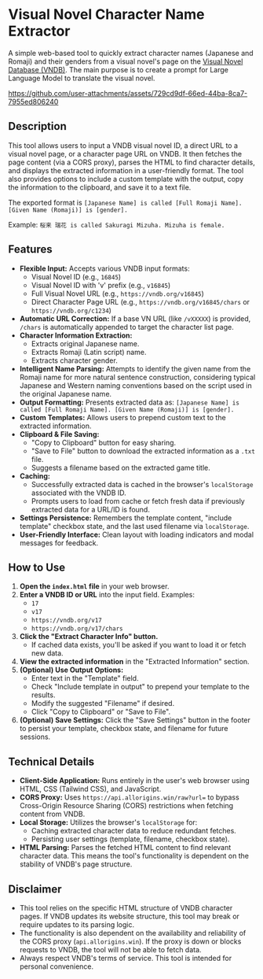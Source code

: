 # Visual Novel Character Name Extractor

A simple web-based tool to quickly extract character names (Japanese and Romaji) and their genders from a visual novel's page on the [Visual Novel Database (VNDB)](https://vndb.org).
The main purpose is to create a prompt for Large Language Model to translate the visual novel.

https://github.com/user-attachments/assets/729cd9df-66ed-44ba-8ca7-7955ed806240

## Description

This tool allows users to input a VNDB visual novel ID, a direct URL to a visual novel page, or a character page URL on VNDB. It then fetches the page content (via a CORS proxy), parses the HTML to find character details, and displays the extracted information in a user-friendly format. The tool also provides options to include a custom template with the output, copy the information to the clipboard, and save it to a text file.

The exported format is  `[Japanese Name] is called [Full Romaji Name]. [Given Name (Romaji)] is [gender].` 

Example: `桜来 瑞花 is called Sakuragi Mizuha. Mizuha is female.`

## Features

* **Flexible Input:** Accepts various VNDB input formats:
    * Visual Novel ID (e.g., `16845`)
    * Visual Novel ID with 'v' prefix (e.g., `v16845`)
    * Full Visual Novel URL (e.g., `https://vndb.org/v16845`)
    * Direct Character Page URL (e.g., `https://vndb.org/v16845/chars` or `https://vndb.org/c1234`)
* **Automatic URL Correction:** If a base VN URL (like `/vXXXXX`) is provided, `/chars` is automatically appended to target the character list page.
* **Character Information Extraction:**
    * Extracts original Japanese name.
    * Extracts Romaji (Latin script) name.
    * Extracts character gender.
* **Intelligent Name Parsing:** Attempts to identify the given name from the Romaji name for more natural sentence construction, considering typical Japanese and Western naming conventions based on the script used in the original Japanese name.
* **Output Formatting:** Presents extracted data as:
    `[Japanese Name] is called [Full Romaji Name]. [Given Name (Romaji)] is [gender].`
* **Custom Templates:** Allows users to prepend custom text to the extracted information.
* **Clipboard & File Saving:**
    * "Copy to Clipboard" button for easy sharing.
    * "Save to File" button to download the extracted information as a `.txt` file.
    * Suggests a filename based on the extracted game title.
* **Caching:**
    * Successfully extracted data is cached in the browser's `localStorage` associated with the VNDB ID.
    * Prompts users to load from cache or fetch fresh data if previously extracted data for a URL/ID is found.
* **Settings Persistence:** Remembers the template content, "include template" checkbox state, and the last used filename via `localStorage`.
* **User-Friendly Interface:** Clean layout with loading indicators and modal messages for feedback.

## How to Use

1.  **Open the `index.html` file** in your web browser.
2.  **Enter a VNDB ID or URL** into the input field. Examples:
    * `17`
    * `v17`
    * `https://vndb.org/v17`
    * `https://vndb.org/v17/chars`
3.  **Click the "Extract Character Info" button.**
    * If cached data exists, you'll be asked if you want to load it or fetch new data.
4.  **View the extracted information** in the "Extracted Information" section.
5.  **(Optional) Use Output Options:**
    * Enter text in the "Template" field.
    * Check "Include template in output" to prepend your template to the results.
    * Modify the suggested "Filename" if desired.
    * Click "Copy to Clipboard" or "Save to File".
6.  **(Optional) Save Settings:** Click the "Save Settings" button in the footer to persist your template, checkbox state, and filename for future sessions.

## Technical Details

* **Client-Side Application:** Runs entirely in the user's web browser using HTML, CSS (Tailwind CSS), and JavaScript.
* **CORS Proxy:** Uses `https://api.allorigins.win/raw?url=` to bypass Cross-Origin Resource Sharing (CORS) restrictions when fetching content from VNDB.
* **Local Storage:** Utilizes the browser's `localStorage` for:
    * Caching extracted character data to reduce redundant fetches.
    * Persisting user settings (template, filename, checkbox state).
* **HTML Parsing:** Parses the fetched HTML content to find relevant character data. This means the tool's functionality is dependent on the stability of VNDB's page structure.

## Disclaimer

* This tool relies on the specific HTML structure of VNDB character pages. If VNDB updates its website structure, this tool may break or require updates to its parsing logic.
* The functionality is also dependent on the availability and reliability of the CORS proxy (`api.allorigins.win`). If the proxy is down or blocks requests to VNDB, the tool will not be able to fetch data.
* Always respect VNDB's terms of service. This tool is intended for personal convenience.
